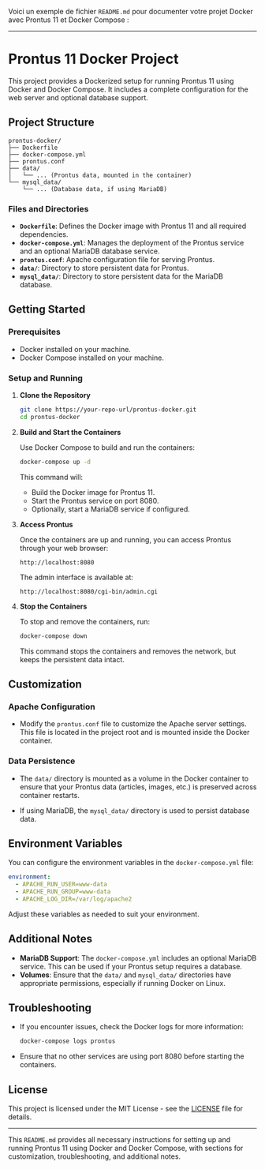 Voici un exemple de fichier `README.md` pour documenter votre projet Docker avec Prontus 11 et Docker Compose :

---

# Prontus 11 Docker Project

This project provides a Dockerized setup for running Prontus 11 using Docker and Docker Compose. It includes a complete configuration for the web server and optional database support.

## Project Structure

```
prontus-docker/
├── Dockerfile
├── docker-compose.yml
├── prontus.conf
├── data/
│   └── ... (Prontus data, mounted in the container)
└── mysql_data/
    └── ... (Database data, if using MariaDB)
```

### Files and Directories

- **`Dockerfile`**: Defines the Docker image with Prontus 11 and all required dependencies.
- **`docker-compose.yml`**: Manages the deployment of the Prontus service and an optional MariaDB database service.
- **`prontus.conf`**: Apache configuration file for serving Prontus.
- **`data/`**: Directory to store persistent data for Prontus.
- **`mysql_data/`**: Directory to store persistent data for the MariaDB database.

## Getting Started

### Prerequisites

- Docker installed on your machine.
- Docker Compose installed on your machine.

### Setup and Running

1. **Clone the Repository**

   ```bash
   git clone https://your-repo-url/prontus-docker.git
   cd prontus-docker
   ```

2. **Build and Start the Containers**

   Use Docker Compose to build and run the containers:

   ```bash
   docker-compose up -d
   ```

   This command will:
   - Build the Docker image for Prontus 11.
   - Start the Prontus service on port 8080.
   - Optionally, start a MariaDB service if configured.

3. **Access Prontus**

   Once the containers are up and running, you can access Prontus through your web browser:

   ```url
   http://localhost:8080
   ```

   The admin interface is available at:

   ```url
   http://localhost:8080/cgi-bin/admin.cgi
   ```

4. **Stop the Containers**

   To stop and remove the containers, run:

   ```bash
   docker-compose down
   ```

   This command stops the containers and removes the network, but keeps the persistent data intact.

## Customization

### Apache Configuration

- Modify the `prontus.conf` file to customize the Apache server settings. This file is located in the project root and is mounted inside the Docker container.

### Data Persistence

- The `data/` directory is mounted as a volume in the Docker container to ensure that your Prontus data (articles, images, etc.) is preserved across container restarts.

- If using MariaDB, the `mysql_data/` directory is used to persist database data.

## Environment Variables

You can configure the environment variables in the `docker-compose.yml` file:

```yaml
environment:
  - APACHE_RUN_USER=www-data
  - APACHE_RUN_GROUP=www-data
  - APACHE_LOG_DIR=/var/log/apache2
```

Adjust these variables as needed to suit your environment.

## Additional Notes

- **MariaDB Support**: The `docker-compose.yml` includes an optional MariaDB service. This can be used if your Prontus setup requires a database.
- **Volumes**: Ensure that the `data/` and `mysql_data/` directories have appropriate permissions, especially if running Docker on Linux.

## Troubleshooting

- If you encounter issues, check the Docker logs for more information:

  ```bash
  docker-compose logs prontus
  ```

- Ensure that no other services are using port 8080 before starting the containers.

## License

This project is licensed under the MIT License - see the [LICENSE](LICENSE) file for details.

---

This `README.md` provides all necessary instructions for setting up and running Prontus 11 using Docker and Docker Compose, with sections for customization, troubleshooting, and additional notes.
